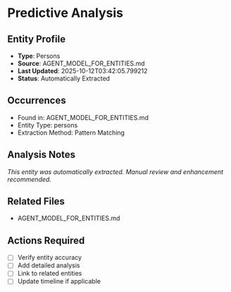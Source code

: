 # Predictive Analysis

## Entity Profile
- **Type**: Persons
- **Source**: AGENT_MODEL_FOR_ENTITIES.md
- **Last Updated**: 2025-10-12T03:42:05.799212
- **Status**: Automatically Extracted

## Occurrences
- Found in: AGENT_MODEL_FOR_ENTITIES.md
- Entity Type: persons
- Extraction Method: Pattern Matching

## Analysis Notes
*This entity was automatically extracted. Manual review and enhancement recommended.*

## Related Files
- AGENT_MODEL_FOR_ENTITIES.md

## Actions Required
- [ ] Verify entity accuracy
- [ ] Add detailed analysis
- [ ] Link to related entities
- [ ] Update timeline if applicable
